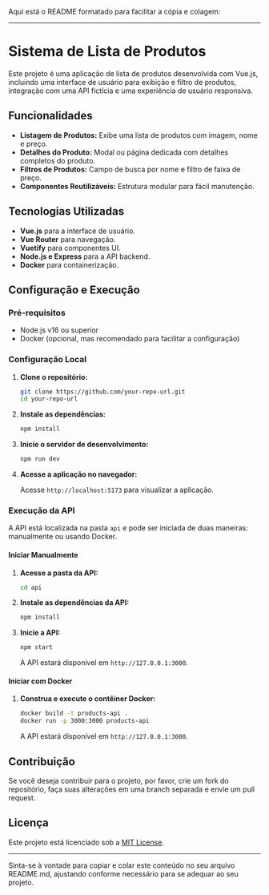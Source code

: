Aqui está o README formatado para facilitar a cópia e colagem:

---

# Sistema de Lista de Produtos

Este projeto é uma aplicação de lista de produtos desenvolvida com Vue.js, incluindo uma interface de usuário para exibição e filtro de produtos, integração com uma API fictícia e uma experiência de usuário responsiva.

## Funcionalidades

- **Listagem de Produtos:** Exibe uma lista de produtos com imagem, nome e preço.
- **Detalhes do Produto:** Modal ou página dedicada com detalhes completos do produto.
- **Filtros de Produtos:** Campo de busca por nome e filtro de faixa de preço.
- **Componentes Reutilizáveis:** Estrutura modular para fácil manutenção.

## Tecnologias Utilizadas

- **Vue.js** para a interface de usuário.
- **Vue Router** para navegação.
- **Vuetify** para componentes UI.
- **Node.js e Express** para a API backend.
- **Docker** para containerização.

## Configuração e Execução

### Pré-requisitos

- Node.js v16 ou superior
- Docker (opcional, mas recomendado para facilitar a configuração)

### Configuração Local

1. **Clone o repositório:**

   ```bash
   git clone https://github.com/your-repo-url.git
   cd your-repo-url
   ```

2. **Instale as dependências:**

   ```bash
   npm install
   ```

3. **Inicie o servidor de desenvolvimento:**

   ```bash
   npm run dev
   ```

4. **Acesse a aplicação no navegador:**

   Acesse `http://localhost:5173` para visualizar a aplicação.

### Execução da API

A API está localizada na pasta `api` e pode ser iniciada de duas maneiras: manualmente ou usando Docker.

#### Iniciar Manualmente

1. **Acesse a pasta da API:**

   ```bash
   cd api
   ```

2. **Instale as dependências da API:**

   ```bash
   npm install
   ```

3. **Inicie a API:**

   ```bash
   npm start
   ```

   A API estará disponível em `http://127.0.0.1:3000`.

#### Iniciar com Docker

1. **Construa e execute o contêiner Docker:**

   ```bash
   docker build -t products-api .
   docker run -p 3000:3000 products-api
   ```

   A API estará disponível em `http://127.0.0.1:3000`.

## Contribuição

Se você deseja contribuir para o projeto, por favor, crie um fork do repositório, faça suas alterações em uma branch separada e envie um pull request.

## Licença

Este projeto está licenciado sob a [MIT License](LICENSE).

---

Sinta-se à vontade para copiar e colar este conteúdo no seu arquivo README.md, ajustando conforme necessário para se adequar ao seu projeto.
